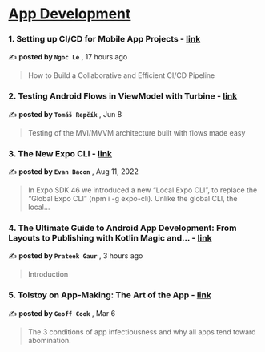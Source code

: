 
<h1><a href=https://medium.com/tag/mobile-app-development/recommended target="_blank" rel="noopener noreferrer">App Development</a></h1>
<h3>1. Setting up CI/CD for Mobile App Projects - <a href=https://medium.com/@coderlifefi/setting-up-ci-cd-for-mobile-app-projects-13618b99334f?source=tag_recommended_feed---------0-84----------mobile_app_development----------44bffdc9_f27c_4d06_bf72_62ba1e4554be------- target="_blank" rel="noopener noreferrer">link</a></h3>

✍️ **posted by `Ngoc Le`** <date> , 17 hours ago</date>

<blockquote>How to Build a Collaborative and Efficient CI/CD Pipeline</blockquote>

<h3>2. Testing Android Flows in ViewModel with Turbine - <a href=https://medium.com/proandroiddev/testing-android-flows-in-viewmodel-with-turbine-ea9bae7e811a?source=tag_recommended_feed---------1-107----------mobile_app_development----------44bffdc9_f27c_4d06_bf72_62ba1e4554be------- target="_blank" rel="noopener noreferrer">link</a></h3>

✍️ **posted by `Tomáš Repčík`** <date> , Jun 8</date>

<blockquote>Testing of the MVI/MVVM architecture built with flows made easy</blockquote>

<h3>3. The New Expo CLI - <a href=https://medium.com/the-exponent-log/the-new-expo-cli-f4250d8e3421?source=tag_recommended_feed---------2-85----------mobile_app_development----------44bffdc9_f27c_4d06_bf72_62ba1e4554be------- target="_blank" rel="noopener noreferrer">link</a></h3>

✍️ **posted by `Evan Bacon`** <date> , Aug 11, 2022</date>

<blockquote>In Expo SDK 46 we introduced a new “Local Expo CLI”, to replace the “Global Expo CLI” (npm i -g expo-cli). Unlike the global CLI, the local…</blockquote>

<h3>4. The Ultimate Guide to Android App Development: From Layouts to Publishing with Kotlin Magic and… - <a href=https://medium.com/@gaurprateek1/the-ultimate-guide-to-android-app-development-from-layouts-to-publishing-with-kotlin-magic-and-691569ebb416?source=tag_recommended_feed---------3-84----------mobile_app_development----------44bffdc9_f27c_4d06_bf72_62ba1e4554be------- target="_blank" rel="noopener noreferrer">link</a></h3>

✍️ **posted by `Prateek Gaur`** <date> , 3 hours ago</date>

<blockquote>Introduction</blockquote>

<h3>5. Tolstoy on App-Making: The Art of the App - <a href=https://medium.com/entrepreneur-s-handbook/tolstoy-on-app-making-the-art-of-the-app-2aba5f3e5d60?source=tag_recommended_feed---------4-107----------mobile_app_development----------44bffdc9_f27c_4d06_bf72_62ba1e4554be------- target="_blank" rel="noopener noreferrer">link</a></h3>

✍️ **posted by `Geoff Cook`** <date> , Mar 6</date>

<blockquote>The 3 conditions of app infectiousness and why all apps tend toward abomination.</blockquote>

